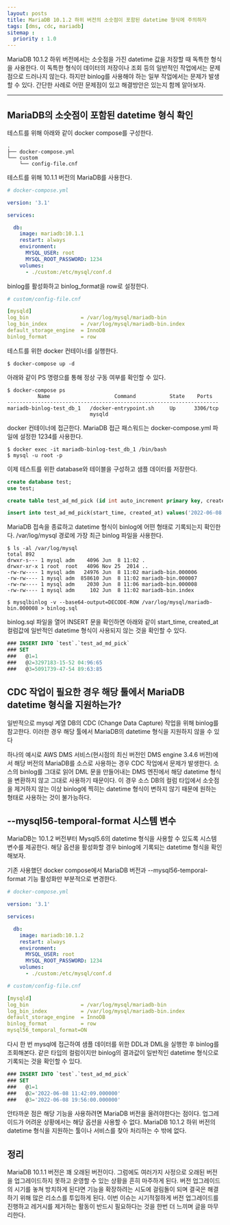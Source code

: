 ```yaml
---
layout: posts
title: MariaDB 10.1.2 하위 버전의 소숫점이 포함된 datetime 형식에 주의하자
tags: [dms, cdc, mariadb]
sitemap :
  priority : 1.0
---
```


MariaDB 10.1.2 하위 버전에서는 소숫점을 가진 datetime 값을 저장할 때 독특한 형식을 사용한다. 이 독특한 형식이 데이터의 저장이나 조회 등의 일반적인 작업에서는 문제점으로 드러나지 않는다.
하지만 binlog를 사용해야 하는 일부 작업에서는 문제가 발생할 수 있다. 간단한 사례로 어떤 문제점이 있고 해결방안은 있는지 함께 알아보자.

---

## MariaDB의 소숫점이 포함된 datetime 형식 확인 ##
테스트를 위해 아래와 같이 docker compose를 구성한다.

```
.
├── docker-compose.yml
└── custom
    └── config-file.cnf
```

테스트를 위해 10.1.1 버전의 MariaDB를 사용한다.
```yaml
# docker-compose.yml

version: '3.1'

services:

  db:
    image: mariadb:10.1.1
    restart: always
    environment:
      MYSQL_USER: root
      MYSQL_ROOT_PASSWORD: 1234
    volumes:
      - ./custom:/etc/mysql/conf.d
```

binlog를 활성화하고 binlog_format을 row로 설정한다.
```yaml
# custom/config-file.cnf

[mysqld]
log_bin                 = /var/log/mysql/mariadb-bin
log_bin_index           = /var/log/mysql/mariadb-bin.index
default_storage_engine  = InnoDB
binlog_format           = row
```

테스트를 위한 docker 컨테이너를 실행한다.
```shell
$ docker-compose up -d
```

아래와 같이 PS 명령으를 통해 정상 구동 여부를 확인할 수 있다.
```shell
$ docker-compose ps
          Name                     Command           State    Ports
---------------------------------------------------------------------
mariadb-binlog-test_db_1   /docker-entrypoint.sh     Up      3306/tcp
                           mysqld
```

docker 컨테이너에 접근한다. MariaDB 접근 패스워드는 docker-compose.yml 파일에 설정한 1234를 사용한다.
```shell
$ docker exec -it mariadb-binlog-test_db_1 /bin/bash
$ mysql -u root -p
```

이제 테스트를 위한 database와 테이블을 구성하고 샘플 데이터를 저장한다.
```sql
create database test;
use test;

create table test_ad_md_pick (id int auto_increment primary key, created_at datetime(6) null, start_time datetime(6) null);

insert into test_ad_md_pick(start_time, created_at) values('2022-06-08 19:56:00', now());
```

MariaDB 접속을 종료하고 datetime 형식이 binlog에 어떤 형태로 기록되는지 확인한다. /var/log/mysql 경로에 가장 최근 binlog 파일을 사용한다.
```shell
$ ls -al /var/log/mysql
total 892
drwxr-s--- 1 mysql adm    4096 Jun  8 11:02 .
drwxr-xr-x 1 root  root   4096 Nov 25  2014 ..
-rw-rw---- 1 mysql adm   24976 Jun  8 11:02 mariadb-bin.000006
-rw-rw---- 1 mysql adm  858610 Jun  8 11:02 mariadb-bin.000007
-rw-rw---- 1 mysql adm    2030 Jun  8 11:06 mariadb-bin.000008
-rw-rw---- 1 mysql adm     102 Jun  8 11:02 mariadb-bin.index

$ mysqlbinlog -v --base64-output=DECODE-ROW /var/log/mysql/mariadb-bin.000008 > binlog.sql
```

binlog.sql 파일을 열어 INSERT 문을 확인하면 아래와 같이 start_time, created_at 컬럼값에 일반적인 datetime 형식이 사용되지 않는 것을 확인할 수 있다.
```sql
### INSERT INTO `test`.`test_ad_md_pick`
### SET
###   @1=1
###   @2=3297183-15-52 04:96:65
###   @3=5091739-47-54 89:63:85
```

## CDC 작업이 필요한 경우 해당 툴에서 MariaDB datetime 형식을 지원하는가? ##
일반적으로 mysql 계열 DB의 CDC (Change Data Capture) 작업을 위해 binlog를 참고한다. 이러한 경우 해당 툴에서 MariaDB의 datetime 형식을 지원하지 않을 수 있다

하나의 예시로 AWS DMS 서비스(현시점의 최신 버전인 DMS engine 3.4.6 버전)에서 해당 버전의 MariaDB를 소스로 사용하는 경우 CDC 작업에서 문제가 발생한다. 소스의 binlog를 그대로 읽어 DML 문을 만들어내는 DMS 엔진에서 해당 datetime 형식을 변환하지 않고 그대로 사용하기 때문이다. 이 경우 소스 DB의 컬럼 타입에서 소숫점을 제거하지 않는 이상 binlog에 찍히는 datetime 형식이 변하지 않기 때문에 원하는 형태로 사용하는 것이 불가능하다.

## --mysql56-temporal-format 시스템 변수 ##
MariaDB는 10.1.2 버전부터 Mysql5.6의 datetime 형식을 사용할 수 있도록 시스템 변수를 제공한다. 해당 옵션을 활성화할 경우 binlog에 기록되는 datetime 형식을 확인해보자.

기존 사용했던 docker compose에서 MariaDB 버전과 --mysql56-temporal-format 기능 활성화만 부분적으로 변경한다.
```yaml
# docker-compose.yml

version: '3.1'

services:

  db:
    image: mariadb:10.1.2
    restart: always
    environment:
      MYSQL_USER: root
      MYSQL_ROOT_PASSWORD: 1234
    volumes:
      - ./custom:/etc/mysql/conf.d
```

```yaml
# custom/config-file.cnf

[mysqld]
log_bin                 = /var/log/mysql/mariadb-bin
log_bin_index           = /var/log/mysql/mariadb-bin.index
default_storage_engine  = InnoDB
binlog_format           = row
mysql56_temporal_format=ON
```

다시 한 번 mysql에 접근하여 샘플 데이터를 위한 DDL과 DML을 실행한 후 binlog를 조회해본다. 같은 타입의 컬럼이지만 binlog의 결과값이 일반적인 datetime 형식으로 기록되는 것을 확인할 수 있다.
```sql
### INSERT INTO `test`.`test_ad_md_pick`
### SET
###   @1=1
###   @2='2022-06-08 11:42:09.000000'
###   @3='2022-06-08 19:56:00.000000'
```

안타까운 점은 해당 기능을 사용하려면 MariaDB 버전을 올려야한다는 점이다. 업그레이드가 어려운 상황에서는 해당 옵션을 사용할 수 없다. MariaDB 10.1.2 하위 버전의 datetime 형식을 지원하는 툴이나 서비스를 찾아 처리하는 수 밖에 없다.

## 정리 ##
MariaDB 10.1.1 버전은 꽤 오래된 버전이다. 그럼에도 여러가지 사정으로 오래된 버전을 업그레이드하지 못하고 운영할 수 있는 상황을 흔히 마주하게 된다. 버전 업그레이드의 시기를 놓쳐 방치하게 된다면 기능을 확장하려는 시도에 걸림돌이 되며 결국은 해결하기 위해 많은 리소스를 투입하게 된다. 이번 이슈는 시기적절하게 버전 업그레이드를 진행하고 레거시를 제거하는 활동이 반드시 필요하다는 것을 한번 더 느끼며 글을 마무리한다.
